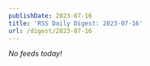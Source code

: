 ```yaml
---
publishDate: 2023-07-16
title: 'RSS Daily Digest: 2023-07-16'
url: /digest/2023-07-16
---
```


_No feeds today!_
